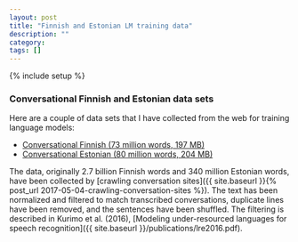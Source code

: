 ```yaml
---
layout: post
title: "Finnish and Estonian LM training data"
description: ""
category: 
tags: []
---
```

{% include setup %}

### Conversational Finnish and Estonian data sets

Here are a couple of data sets that I have collected from the web for training
language models:

* [Conversational Finnish (73 million words, 197 MB)](https://dl.dropboxusercontent.com/s/gckrscbkuilfvhm/73M-conversational-finnish.txt.gz)
* [Conversational Estonian (80 million words, 204 MB)](https://dl.dropboxusercontent.com/s/kodlx8maserea3x/80M-conversational-estonian.txt.gz)

The data, originally 2.7 billion Finnish words and 340 million Estonian words,
have been collected by
[crawling conversation sites]({{ site.baseurl }}{% post_url 2017-05-04-crawling-conversation-sites %}).
The text has been normalized and filtered to match transcribed conversations,
duplicate lines have been removed, and the sentences have been shuffled. The
filtering is described in Kurimo et al. (2016),
[Modeling under-resourced languages for speech recognition]({{ site.baseurl }}/publications/lre2016.pdf).

